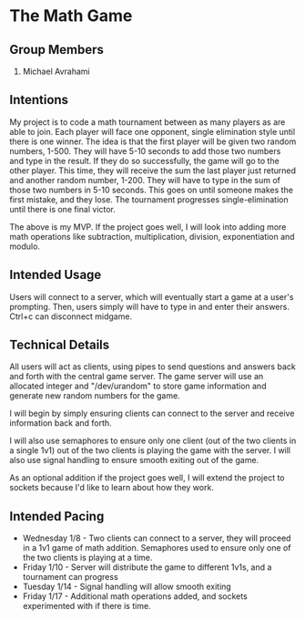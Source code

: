 # The Math Game

## Group Members
1. Michael Avrahami

## Intentions
My project is to code a math tournament between as many players as are able to join. Each player will face one opponent, single elimination style until there is one winner. 
The idea is that the first player will be given two random numbers, 1-500. They will have 5-10 seconds to add those two numbers and type in the result. If they do so successfully, the game will go to the other player. This time, they will receive the sum the last player just returned and another random number, 1-200. They will have to type in the sum of those two numbers in 5-10 seconds. This goes on until someone makes the first mistake, and they lose.
The tournament progresses single-elimination until there is one final victor.

The above is my MVP. If the project goes well, I will look into adding more math operations like subtraction, multiplication, division, exponentiation and modulo. 

## Intended Usage
Users will connect to a server, which will eventually start a game at a user's prompting. Then, users simply will have to type in and enter their answers. Ctrl+c can disconnect midgame.

## Technical Details
All users will act as clients, using pipes to send questions and answers back and forth with the central game server. The game server will use an allocated integer and "/dev/urandom" to store game information and generate new random numbers for the game.

I will begin by simply ensuring clients can connect to the server and receive information back and forth.

I will also use semaphores to ensure only one client (out of the two clients in a single 1v1) out of the two clients is playing the game with the server. I will also use signal handling to ensure smooth exiting out of the game.

As an optional addition if the project goes well, I will extend the project to sockets because I'd like to learn about how they work.

## Intended Pacing
* Wednesday 1/8 - Two clients can connect to a server, they will proceed in a 1v1 game of math addition. Semaphores used to ensure only one of the two clients is playing at a time.
* Friday 1/10 - Server will distribute the game to different 1v1s, and a tournament can progress
* Tuesday 1/14 - Signal handling will allow smooth exiting
* Friday 1/17 - Additional math operations added, and sockets experimented with if there is time.
